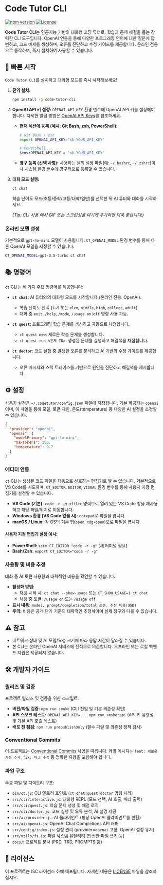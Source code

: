 ﻿# Code Tutor CLI

[![npm version](https://img.shields.io/npm/v/code-tutor-cli.svg?style=flat-square)](https://www.npmjs.com/package/code-tutor-cli)
[![License](https://img.shields.io/badge/License-ISC-blue.svg?style=flat-square)](https://opensource.org/licenses/ISC)

**Code Tutor CLI**는 인공지능 기반의 대화형 코딩 튜터로, 학습과 문제 해결을 돕는 강력한 CLI 도구입니다. OpenAI 연동을 통해 다양한 프로그래밍 언어에 대한 질문에 답변하고, 코드 예제를 생성하며, 오류를 진단하고 수정 가이드를 제공합니다. 온라인 전용으로 동작하며, 즉시 설치하여 사용할 수 있습니다.

## 🚀 빠른 시작

`Code Tutor CLI`를 설치하고 대화형 모드를 즉시 시작해보세요!

1.  **전역 설치:**
    ```bash
    npm install -g code-tutor-cli
    ```

2.  **OpenAI API 키 설정:**
    `OPENAI_API_KEY` 환경 변수에 OpenAI API 키를 설정해야 합니다. 자세한 발급 방법은 [OpenAI API Keys](https://platform.openai.com/api-keys)를 참조하세요.

    *   **현재 세션에 등록 (예시: Git Bash, zsh, PowerShell):**
        ```bash
        # Git Bash / zsh
        export OPENAI_API_KEY="sk-YOUR_API_KEY"
        
        # PowerShell
        $env:OPENAI_API_KEY = "sk-YOUR_API_KEY"
        ```
    *   **영구 등록 (선택 사항):**
        사용하는 셸의 설정 파일(예: `~/.bashrc`, `~/.zshrc`)이나 시스템 환경 변수에 영구적으로 등록할 수 있습니다.
        
3.  **대화 모드 실행:**
    ```bash
    ct chat
    ```
    학습 난이도 모드(초등/중학/고등/대학/일반)를 선택한 뒤 AI 튜터와 대화를 시작하세요.

    *(Tip: CLI 사용 예시 GIF 또는 스크린샷을 여기에 추가하면 더욱 좋습니다!)*

### 온라인 모델 설정
기본적으로 `gpt-4o-mini` 모델이 사용됩니다. `CT_OPENAI_MODEL` 환경 변수를 통해 다른 OpenAI 모델을 지정할 수 있습니다.

```bash
CT_OPENAI_MODEL=gpt-3.5-turbo ct chat
```

## 📚 명령어

`ct` CLI는 세 가지 주요 명령어를 제공합니다:

- **`ct chat`**: AI 튜터와의 대화형 모드를 시작합니다 (온라인 전용: OpenAI).
  - 학습 난이도 선택 (`1`~`5` 또는 `elem`, `middle`, `high`, `college`, `adult`).
  - 대화 중 `exit`, `/help`, `/mode`, `/usage on|off` 명령 사용 가능.

- **`ct quest`**: 프로그래밍 학습 문제를 생성하고 자동으로 채점합니다.
  - `ct quest new`: 새로운 학습 문제를 생성합니다.
  - `ct quest run <문제_ID>`: 생성된 문제를 실행하고 해결책을 채점합니다.

- **`ct doctor`**: 코드 실행 중 발생한 오류를 분석하고 AI 기반의 수정 가이드를 제공합니다.
  - 오류 메시지와 스택 트레이스를 기반으로 원인을 진단하고 해결책을 제시합니다.

## ⚙️ 설정

사용자 설정은 `~/.codetutor/config.json` 파일에 저장됩니다. 기본 제공자는 `openai`이며, 이 파일을 통해 모델, 토큰 제한, 온도(temperature) 등 다양한 AI 설정을 조정할 수 있습니다.

```json
{
  "provider": "openai",
  "openai": {
    "modelPrimary": "gpt-4o-mini",
    "maxTokens": 256,
    "temperature": 0.7
  }
}
```

### 에디터 연동
`ct` CLI는 생성된 코드 파일을 자동으로 선호하는 편집기로 열 수 있습니다. 기본적으로 VS Code를 시도하며, `CT_EDITOR`, `EDITOR`, `VISUAL` 환경 변수를 통해 사용자 지정 편집기를 설정할 수 있습니다.

*   **VS Code (기본):** `code -r -g <file>` 명력으로 열려 있는 VS Code 창을 재사용하고 해당 파일/위치로 이동합니다.
*   **Windows 환경 (VS Code 없을 시):** `notepad`로 파일을 엽니다.
*   **macOS / Linux:** 각 OS의 기본 앱(`open`, `xdg-open`)으로 파일을 엽니다.

#### 사용자 지정 편집기 설정 예시:
*   **PowerShell:** `setx CT_EDITOR "code -r -g"` (새 터미널 필요)
*   **Bash/Zsh:** `export CT_EDITOR="code -r -g"`

### 사용량 및 비용 추정
대화 중 AI 토큰 사용량과 대략적인 비용을 확인할 수 있습니다.

*   **활성화 방법:**
    *   채팅 시작 시: `ct chat --show-usage` 또는 `CT_SHOW_USAGE=1 ct chat`
    *   채팅 중 토글: `/usage on` 또는 `/usage off`
*   **표시 내용:** `model, prompt/completion/total 토큰, 추정 비용(USD)`
*   **주의:** 비용은 공개 단가 기준의 대략적인 추정치이며 실제 청구와 다를 수 있습니다.

## ⚠️ 참고

*   네트워크 상태 및 AI 모델/요청 크기에 따라 응답 시간이 달라질 수 있습니다.
*   본 CLI는 온라인 OpenAI 서비스에 전적으로 의존합니다. 오프라인 또는 로컬 백엔드 지원은 제공되지 않습니다.

## 🛠️ 개발자 가이드

### 릴리즈 및 검증
프로젝트 릴리즈 및 검증을 위한 스크립트:

*   **버전/파일 검증:** `npm run smoke` (CLI 진입 및 기본 의존성 확인)
*   **API 스모크 테스트:** `OPENAI_API_KEY=... npm run smoke:api` (API 키 유효성 및 기본 API 호출 테스트)
*   **배포 전 점검:** `npm run prepublishOnly` (필수 파일 및 의존성 정책 검사)

### Conventional Commits
이 프로젝트는 [Conventional Commits](https://www.conventionalcommits.org/en/v1.0.0/) 사양을 따릅니다. 커밋 메시지는 `feat: 새로운 기능 추가`, `fix: 버그 수정` 등 명확한 유형을 포함해야 합니다.

### 파일 구조
주요 파일 및 디렉토리 구조:
*   `bin/ct.js`: CLI 엔트리 포인트 (`ct chat|quest|doctor` 명령 처리)
*   `src/cli/interactive.js`: 대화형 REPL (모드 선택, AI 호출, 배너 출력)
*   `src/cli/quest.js`: 학습 문제 생성 및 채점 로직
*   `src/cli/doctor.js`: 코드 실행 및 오류 분석, AI 설명 제공
*   `src/ai/provider.js`: AI 클라이언트 (항상 OpenAI 클라이언트를 반환)
*   `src/ai/openai.js`: OpenAI Chat Completions API 래퍼
*   `src/config/index.js`: 설정 관리 (provider=`openai` 고정, OpenAI 설정 유지)
*   `src/utils/fs.js`: 파일 시스템 유틸리티 (안전한 파일 쓰기 등)
*   `docs/`: 프로젝트 문서 (PRD, TRD, PROMPTS 등)

## 📝 라이선스

이 프로젝트는 ISC 라이선스 하에 배포됩니다. 자세한 내용은 [LICENSE](LICENSE) 파일을 참조하십시오.
